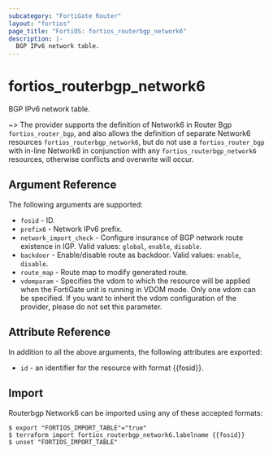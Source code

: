 ```yaml
---
subcategory: "FortiGate Router"
layout: "fortios"
page_title: "FortiOS: fortios_routerbgp_network6"
description: |-
  BGP IPv6 network table.
---
```


# fortios_routerbgp_network6
BGP IPv6 network table.

~> The provider supports the definition of Network6 in Router Bgp `fortios_router_bgp`, and also allows the definition of separate Network6 resources `fortios_routerbgp_network6`, but do not use a `fortios_router_bgp` with in-line Network6 in conjunction with any `fortios_routerbgp_network6` resources, otherwise conflicts and overwrite will occur.



## Argument Reference

The following arguments are supported:

* `fosid` - ID.
* `prefix6` - Network IPv6 prefix.
* `network_import_check` - Configure insurance of BGP network route existence in IGP. Valid values: `global`, `enable`, `disable`.
* `backdoor` - Enable/disable route as backdoor. Valid values: `enable`, `disable`.
* `route_map` - Route map to modify generated route.
* `vdomparam` - Specifies the vdom to which the resource will be applied when the FortiGate unit is running in VDOM mode. Only one vdom can be specified. If you want to inherit the vdom configuration of the provider, please do not set this parameter.


## Attribute Reference

In addition to all the above arguments, the following attributes are exported:
* `id` - an identifier for the resource with format {{fosid}}.

## Import

Routerbgp Network6 can be imported using any of these accepted formats:
```
$ export "FORTIOS_IMPORT_TABLE"="true"
$ terraform import fortios_routerbgp_network6.labelname {{fosid}}
$ unset "FORTIOS_IMPORT_TABLE"
```

